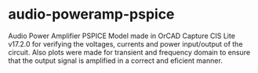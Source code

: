 # audio-poweramp-pspice
Audio Power Amplifier PSPICE Model made in OrCAD Capture CIS Lite v17.2.0 for verifying the voltages, currents and power input/output of the circuit. 
Also plots were made for transient and frequency domain to ensure that the output signal is amplified in a correct and eficient manner.
